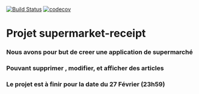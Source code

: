 [![Build Status](https://travis-ci.com/safwaanep/supermarket-receipt.svg?branch=master)](https://travis-ci.com/safwaanep/supermarket-receipt)
[![codecov](https://codecov.io/gh/safwaanep/supermarket-receipt/branch/master/graph/badge.svg)](https://codecov.io/gh/safwaanep/supermarket-receipt)


# Projet supermarket-receipt
### Nous avons pour but de creer une application de supermarché 
### Pouvant supprimer , modifier, et afficher des articles 
### Le projet est à finir pour la date du 27 Février (23h59)
##



